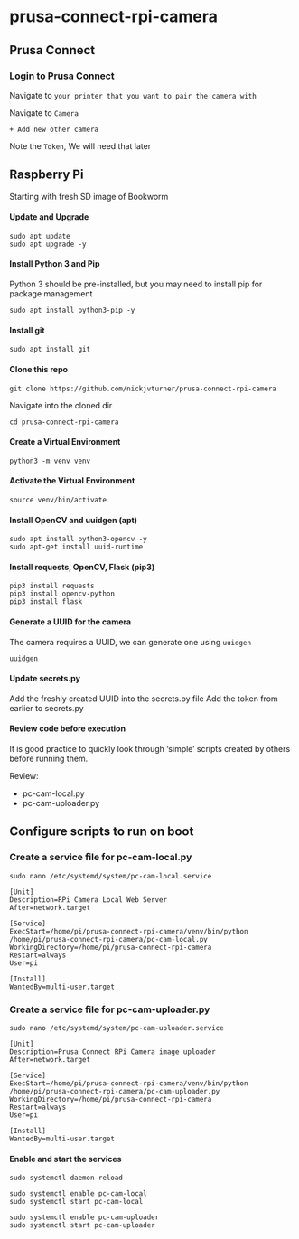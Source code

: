 # prusa-connect-rpi-camera

## Prusa Connect

### Login to Prusa Connect
Navigate to ```your printer that you want to pair the camera with```

Navigate to ```Camera```

```
+ Add new other camera
```

Note the ```Token```, We will need that later

## Raspberry Pi
Starting with fresh SD image of Bookworm

#### Update and Upgrade
```
sudo apt update
sudo apt upgrade -y
```

#### Install Python 3 and Pip
Python 3 should be pre-installed, but you may need to install pip for package management

```
sudo apt install python3-pip -y
```

#### Install git

```
sudo apt install git
```

#### Clone this repo

```
git clone https://github.com/nickjvturner/prusa-connect-rpi-camera
```

Navigate into the cloned dir

```
cd prusa-connect-rpi-camera
```

#### Create a Virtual Environment

```
python3 -m venv venv
```

#### Activate the Virtual Environment

```
source venv/bin/activate
```

#### Install OpenCV and uuidgen (apt)
```
sudo apt install python3-opencv -y
sudo apt-get install uuid-runtime
```

#### Install requests, OpenCV, Flask (pip3)
```
pip3 install requests
pip3 install opencv-python
pip3 install flask
```

#### Generate a UUID for the camera
The camera requires a UUID, we can generate one using ```uuidgen```

```
uuidgen
```

#### Update secrets.py
Add the freshly created UUID into the secrets.py file
Add the token from earlier to secrets.py

#### Review code before execution
It is good practice to quickly look through ‘simple’ scripts created by others before running them.

Review:
- pc-cam-local.py
- pc-cam-uploader.py

## Configure scripts to run on boot

### Create a service file for pc-cam-local.py
```
sudo nano /etc/systemd/system/pc-cam-local.service
```

```
[Unit]
Description=RPi Camera Local Web Server
After=network.target

[Service]
ExecStart=/home/pi/prusa-connect-rpi-camera/venv/bin/python /home/pi/prusa-connect-rpi-camera/pc-cam-local.py
WorkingDirectory=/home/pi/prusa-connect-rpi-camera
Restart=always
User=pi

[Install]
WantedBy=multi-user.target
```

### Create a service file for pc-cam-uploader.py
```
sudo nano /etc/systemd/system/pc-cam-uploader.service
```

```
[Unit]
Description=Prusa Connect RPi Camera image uploader
After=network.target

[Service]
ExecStart=/home/pi/prusa-connect-rpi-camera/venv/bin/python /home/pi/prusa-connect-rpi-camera/pc-cam-uploader.py
WorkingDirectory=/home/pi/prusa-connect-rpi-camera
Restart=always
User=pi

[Install]
WantedBy=multi-user.target
```

#### Enable and start the services
```
sudo systemctl daemon-reload

sudo systemctl enable pc-cam-local
sudo systemctl start pc-cam-local

sudo systemctl enable pc-cam-uploader
sudo systemctl start pc-cam-uploader
```
